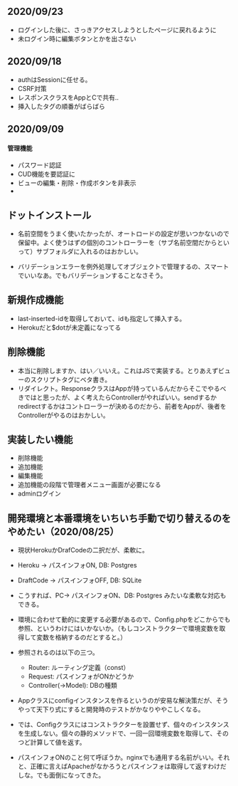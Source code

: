 ## 2020/09/23
- ログインした後に、さっきアクセスしようとしたページに戻れるように
- 未ログイン時に編集ボタンとかを出さない

## 2020/09/18

<!-- - なんとかActionを省略し、第一・第二引数にまとめる。なるべく引数に配列を渡したくない、型チェックができないので。 -->
<!-- - Configのルート定義に要認証フラグをつけたい。 -->
<!-- - ルーティングを自動化したい -->
- authはSessionに任せる。
- CSRF対策
- レスポンスクラスをAppとCで共有‥
- 挿入したタグの順番がばらばら

## 2020/09/09

#### 管理機能

- パスワード認証
- CUD機能を要認証に
- ビューの編集・削除・作成ボタンを非表示
- 

## ドットインストール

- 名前空間をうまく使いたかったが、オートロードの設定が思いつかないので保留中。よく使うはずの個別のコントローラーを（サブ名前空間だからといって）サブフォルダに入れるのはおかしい。

- バリデーションエラーを例外処理してオブジェクトで管理するの、スマートでいいなあ。でもバリデーションすることなさそう。


## 新規作成機能

- last-inserted-idを取得しておいて、idも指定して挿入する。
- Herokuだと$dotが未定義になってる

## 削除機能

- 本当に削除しますか、はい／いいえ。これはJSで実装する。とりあえずビューのスクリプトタグにベタ書き。
- リダイレクト。ResponseクラスはAppが持っているんだからそこでやるべきではと思ったが、よく考えたらControllerがやればいい。sendするかredirectするかはコントローラーが決めるのだから、前者をAppが、後者をControllerがやるのはおかしい。


## 実装したい機能

- 削除機能
- 追加機能
- 編集機能
- 追加機能の段階で管理者メニュー画面が必要になる
- adminログイン


## 開発環境と本番環境をいちいち手動で切り替えるのをやめたい（2020/08/25）

- 現状HerokuかDrafCodeの二択だが、柔軟に。
- Heroku
-> パスインフォON, DB: Postgres
- DraftCode
-> パスインフォOFF, DB: SQLite
- こうすれば、PC-> パスインフォON、DB: Postgres みたいな柔軟な対応もできる。

- 環境に合わせて動的に変更する必要があるので、Config.phpをどこからでも参照、というわけにはいかないか。（もしコンストラクターで環境変数を取得して変数を格納するのだとすると。）
- 参照されるのは以下の三つ。
    - Router: ルーティング定義（const）
    - Request: パスインフォがONかどうか
    - Controller(->Model): DBの種類
- Appクラスにconfigインスタンスを作るというのが安易な解決策だが、そうやって天下り式にすると開発時のテストがかなりややこしくなる。
- では、Configクラスにはコンストラクターを設置せず、個々のインスタンスを生成しない。個々の静的メソッドで、一回一回環境変数を取得して、そのつど計算して値を返す。

- パスインフォONのこと何て呼ぼうか。nginxでも通用する名前がいい。それと、正確に言えばApacheがなかろうとパスインフォは取得して返すわけだしな。でも面倒になってきた。
